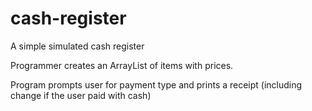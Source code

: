 # cash-register
A simple simulated cash register

Programmer creates an ArrayList of items with prices.

Program prompts user for payment type and prints a receipt (including change if the user paid with cash)
